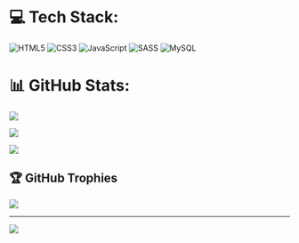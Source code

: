 
# 💻 Tech Stack:
![HTML5](https://img.shields.io/badge/html5-%23E34F26.svg?style=for-the-badge&logo=html5&logoColor=white) ![CSS3](https://img.shields.io/badge/css3-%231572B6.svg?style=for-the-badge&logo=css3&logoColor=white) ![JavaScript](https://img.shields.io/badge/javascript-%23323330.svg?style=for-the-badge&logo=javascript&logoColor=%23F7DF1E) ![SASS](https://img.shields.io/badge/SASS-hotpink.svg?style=for-the-badge&logo=SASS&logoColor=white) ![MySQL](https://img.shields.io/badge/mysql-4479A1.svg?style=for-the-badge&logo=mysql&logoColor=white)
# 📊 GitHub Stats:
![](https://github-readme-stats.vercel.app/api?username=lucekkk&theme=neon&hide_border=false&include_all_commits=false&count_private=false)<br/>

![](https://github-readme-streak-stats.herokuapp.com/?user=lucekkk&theme=neon&hide_border=false)<br/>

![](https://github-readme-stats.vercel.app/api/top-langs/?username=lucekkk&theme=neon&hide_border=false&include_all_commits=false&count_private=false&layout=compact)

## 🏆 GitHub Trophies
![](https://github-profile-trophy.vercel.app/?username=lucekkk&theme=radical&no-frame=false&no-bg=true&margin-w=4)

---
[![](https://visitcount.itsvg.in/api?id=lucekkk&icon=0&color=0)](https://visitcount.itsvg.in)

<!-- Proudly created with GPRM ( https://gprm.itsvg.in ) -->
